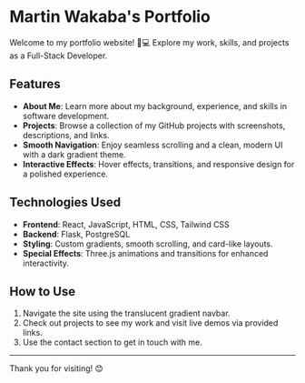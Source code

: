# Martin Wakaba's Portfolio

Welcome to my portfolio website! 🎨💻 Explore my work, skills, and projects as a Full-Stack Developer. 

## Features

- **About Me**: Learn more about my background, experience, and skills in software development.
- **Projects**: Browse a collection of my GitHub projects with screenshots, descriptions, and links.
- **Smooth Navigation**: Enjoy seamless scrolling and a clean, modern UI with a dark gradient theme.
- **Interactive Effects**: Hover effects, transitions, and responsive design for a polished experience.

## Technologies Used

- **Frontend**: React, JavaScript, HTML, CSS, Tailwind CSS
- **Backend**: Flask, PostgreSQL
- **Styling**: Custom gradients, smooth scrolling, and card-like layouts.
- **Special Effects**: Three.js animations and transitions for enhanced interactivity.

## How to Use

1. Navigate the site using the translucent gradient navbar. 
2. Check out projects to see my work and visit live demos via provided links.
3. Use the contact section to get in touch with me.

---

Thank you for visiting! 😊